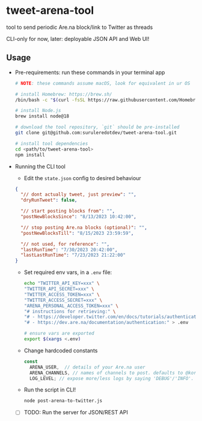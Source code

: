 # tweet-arena-tool

tool to send periodic Are.na block/link to Twitter as threads

CLI-only for now, later: deployable JSON API and Web UI!

## Usage

- Pre-requirements: run these commands in your terminal app
  ```sh
  # NOTE: these commands assume macOS, look for equivalent in ur OS

  # install Homebrew: https://brew.sh/
  /bin/bash -c "$(curl -fsSL https://raw.githubusercontent.com/Homebrew/install/HEAD/install.sh)"

  # install Node.js
  brew install node@18 

  # download the tool repository, `git` should be pre-installed
  git clone git@github.com:suruleredotdev/tweet-arena-tool.git
  
  # install tool dependencies
  cd <path/to/tweet-arena-tool>
  npm install
  ```

- Running the CLI tool

  - Edit the `state.json` config to desired behaviour
  ```json
  {
    "// dont actually tweet, just preview": "",
    "dryRunTweet": false,

    "// start posting blocks from": "",
    "postNewBlocksSince": "8/13/2023 10:42:00",

    "// stop posting Are.na blocks (optional)": "",
    "postNewBlocksTill": "8/15/2023 23:59:59",

    "// not used, for reference": "",
    "lastRunTime": "7/30/2023 20:42:00",
    "lastLastRunTime": "7/23/2023 21:22:00"
  } 
  ```

  - Set required env vars, in a `.env` file:
      ```sh
      echo "TWITTER_API_KEY=xxx" \
      "TWITTER_API_SECRET=xxx" \
      "TWITTER_ACCESS_TOKEN=xxx" \
      "TWITTER_ACCESS_SECRET=xxx" \
      "ARENA_PERSONAL_ACCESS_TOKEN=xxx" \
      "# instructions for retrieving:" \
      "# - https://developer.twitter.com/en/docs/tutorials/authenticating-with-twitter-api-for-enterprise/authentication-method-overview#oauth1.0a" \
      "# - https://dev.are.na/documentation/authentication:" > .env

      # ensure vars are exported
      export $(xargs <.env)
      ```

  - Change hardcoded constants
      ```js
      const
        ARENA_USER,  // details of your Are.na user
        ARENA_CHANNELS, // names of channels to post. defaults to @korede-ta's channels TODO: make this dynamic
        LOG_LEVEL; // expose more/less logs by saying 'DEBUG'/'INFO'. defaults to 'ERROR'
      ```

  - Run the script in CLI!
      ```sh
      node post-arena-to-twitter.js
      ```

  - [ ] TODO: Run the server for JSON/REST API
